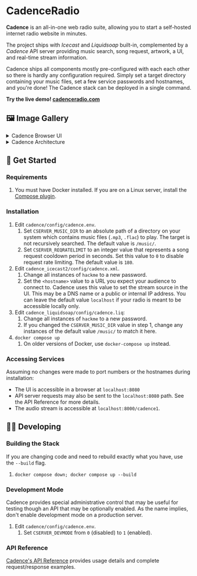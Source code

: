 # CadenceRadio

**Cadence** is an all-in-one web radio suite, allowing you to start a self-hosted internet radio website in minutes.

The project ships with _Icecast_ and _Liquidsoap_ built-in, complemented by a _Cadence_ API server providing music search, song request, artwork, a UI, and real-time stream information. 

Cadence ships all components mostly pre-configured with each each other so there is hardly any configuration required. Simply set a target directory containing your music files, set a few service passwords and hostnames, and you're done! The Cadence stack can be deployed in a single command.

**Try the live demo! [cadenceradio.com](https://cadenceradio.com/)**

## 🖼️ Image Gallery
<details>
<summary>Cadence Browser UI</summary>

![cadence5.1 browser ui](https://user-images.githubusercontent.com/17265041/219263637-6971ce33-209a-4eb5-b67e-547f271dc3c8.png)

</details>

<details>
<summary>Cadence Architecture</summary>

![cadence5 architecture](https://user-images.githubusercontent.com/17265041/185465196-66fc2249-e43a-46f7-a12f-dbde9aaf8172.png)

</details>

## 🏃 Get Started

### Requirements
1. You must have Docker installed. If you are on a Linux server, install the [Compose plugin](https://docs.docker.com/compose/install/linux/).

### Installation
1. Edit `cadence/config/cadence.env`.
   1. Set `CSERVER_MUSIC_DIR` to an absolute path of a directory on your system which contains music files (`.mp3`, `.flac`) to play. The target is not recursively searched. The default value is `/music/`.
   2. Set `CSERVER_REQRATELIMIT` to an integer value that represents a song request cooldown period in seconds. Set this value to `0` to disable request rate limiting. The default value is `180`.
2. Edit `cadence_icecast2/config/cadence.xml`.
   1. Change all instances of `hackme` to a new password.
   2. Set the `<hostname>` value to a URL you expect your audience to connect to. Cadence uses this value to set the stream source in the UI. This may be a DNS name or a public or internal IP address. You can leave the default value `localhost` if your radio is meant to be accessible locally only.
3. Edit `cadence_liquidsoap/config/cadence.liq`:
   1. Change all instances of `hackme` to a new password.
   2. If you changed the `CSERVER_MUSIC_DIR` value in step 1, change any instances of the default value `/music/` to match it here.
4. `docker compose up`
   1. On older versions of Docker, use `docker-compose up` instead.

### Accessing Services
Assuming no changes were made to port numbers or the hostnames during installation:

- The UI is accessible in a browser at `localhost:8080`
- API server requests may also be sent to the `localhost:8080` path. See the API Reference for more details.
- The audio stream is accessible at `localhost:8000/cadence1`.

## 👩‍💻 Developing

### Building the Stack
If you are changing code and need to rebuild exactly what you have, use the `--build` flag.

1. `docker compose down; docker compose up --build`

### Development Mode
Cadence provides special administrative control that may be useful for testing though an API that may be optionally enabled. As the name implies, don't enable development mode on a production server.

1. Edit `cadence/config/cadence.env`.
   1. Set `CSERVER_DEVMODE` from `0` (disabled) to `1` (enabled).

### API Reference
[Cadence's API Reference](https://github.com/kenellorando/cadence/wiki/API-Reference) provides usage details and complete request/response examples.
